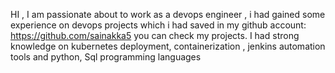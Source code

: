 HI ,
I am passionate about to work as a devops engineer , i had gained some experience on devops projects which i had saved in my github account: https://github.com/sainakka5 you can check my projects. I had strong knowledge on kubernetes deployment, containerization , jenkins automation tools and python, Sql programming languages 
